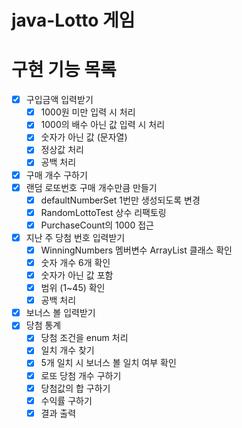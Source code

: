 # java-Lotto 게임

# 구현 기능 목록

- [x] 구입금액 입력받기
    - [x] 1000원 미만 입력 시 처리
    - [x] 1000의 배수 아닌 값 입력 시 처리
    - [x] 숫자가 아닌 값 (문자열)
    - [x] 정상값 처리
    - [x] 공백 처리
- [x] 구매 개수 구하기
- [x] 랜덤 로또번호 구매 개수만큼 만들기
    - [x] defaultNumberSet 1번만 생성되도록 변경
    - [x] RandomLottoTest 상수 리팩토링
    - [x] PurchaseCount의 1000 접근
- [x] 지난 주 당첨 번호 입력받기
    - [x] WinningNumbers 멤버변수 ArrayList 클래스 확인
    - [x] 숫자 개수 6개 확인
    - [x] 숫자가 아닌 값 포함
    - [x] 범위 (1~45) 확인
    - [x] 공백 처리
- [x] 보너스 볼 입력받기
- [x] 당첨 통계
    - [x] 당첨 조건을 enum 처리
    - [x] 일치 개수 찾기
    - [x] 5개 일치 시 보너스 볼 일치 여부 확인
    - [x] 로또 당첨 개수 구하기
    - [x] 당첨값의 합 구하기
    - [x] 수익률 구하기
    - [x] 결과 출력